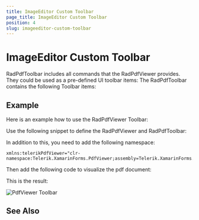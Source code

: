 ```yaml
---
title: ImageEditor Custom Toolbar
page_title: ImageEditor Custom Toolbar
position: 4
slug: imageeditor-custom-toolbar
---
```


# ImageEditor Custom Toolbar

RadPdfToolbar includes all commands that the RadPdfViewer provides. They could be used as a pre-defined UI toolbar items: The RadPdfToolbar contains the following Toolbar items:


## Example

Here is an example how to use the RadPdfViewer Toolbar:

Use the following snippet to define the RadPdfViewer and RadPdfToolbar:

<snippet id='pdfviewer-toolbar-xaml'/>

In addition to this, you need to add the following namespace:

```XAML
xmlns:telerikPdfViewer="clr-namespace:Telerik.XamarinForms.PdfViewer;assembly=Telerik.XamarinForms.PdfViewer"
```

Then add the following code to visualize the pdf document:

<snippet id='pdfviewer-toolbar'/>

This is the result:

![PdfViewer Toolbar](images/pdfviewer-toolbar.png "PdfViewer Toolbar")

## See Also


